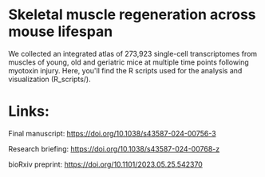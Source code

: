 # Skeletal muscle regeneration across mouse lifespan

We collected an integrated atlas of 273,923 single-cell transcriptomes from muscles of young, old and geriatric mice at multiple time points following myotoxin injury. Here, you'll find the R scripts used for the analysis and visualization (R_scripts/).

# Links:
Final manuscript: https://doi.org/10.1038/s43587-024-00756-3

Research briefing: https://doi.org/10.1038/s43587-024-00768-z

bioRxiv preprint: https://doi.org/10.1101/2023.05.25.542370

